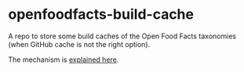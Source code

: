 # openfoodfacts-build-cache

A repo to store some build caches of the Open Food Facts taxonomies (when GitHub cache is not the right option).

The mechanism is [explained here](https://openfoodfacts.github.io/openfoodfacts-server/dev/explain-taxonomy-build-cache/).
